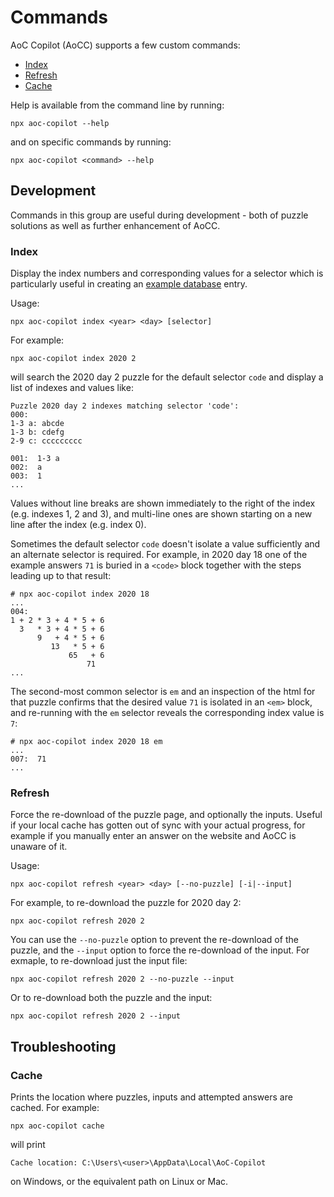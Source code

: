# Commands

AoC Copilot (AoCC) supports a few custom commands:
- [Index](#index)
- [Refresh](#refresh)
- [Cache](#cache)

Help is available from the command line by running:

```shell
npx aoc-copilot --help
```

and on specific commands by running:

```shell
npx aoc-copilot <command> --help
```

## Development

Commands in this group are useful during development - both of puzzle solutions as well as further enhancement of AoCC.

<a id="index"></a>
### Index

Display the index numbers and corresponding values for a selector which is particularly useful in creating an [example database](../egdb/README.md) entry.

Usage:

```shell
npx aoc-copilot index <year> <day> [selector]
```

For example:

```shell
npx aoc-copilot index 2020 2
```

will search the 2020 day 2 puzzle for the default selector `code` and display a list of indexes and values like:

```shell
Puzzle 2020 day 2 indexes matching selector 'code':
000:  
1-3 a: abcde    
1-3 b: cdefg    
2-9 c: ccccccccc

001:  1-3 a
002:  a    
003:  1    
...
```

Values without line breaks are shown immediately to the right of the index (e.g. indexes 1, 2 and 3), and multi-line ones are shown starting on a new line after the index (e.g. index 0).

Sometimes the default selector `code` doesn't isolate a value sufficiently and an alternate selector is required.  For example, in 2020 day 18 one of the example answers `71` is buried in a `<code>` block together with the steps leading up to that result:

```shell
# npx aoc-copilot index 2020 18
...
004: 
1 + 2 * 3 + 4 * 5 + 6
  3   * 3 + 4 * 5 + 6
      9   + 4 * 5 + 6
         13   * 5 + 6
             65   + 6
                 71
...
```

The second-most common selector is `em` and an inspection of the html for that puzzle confirms that the desired value `71` is isolated in an `<em>` block, and re-running with the `em` selector reveals the corresponding index value is `7`:

```shell
# npx aoc-copilot index 2020 18 em
...
007:  71
...
```

<a id="refresh"></a>
### Refresh

Force the re-download of the puzzle page, and optionally the inputs.  Useful if your local cache has gotten out of sync with your actual progress, for example if you manually enter an answer on the website and AoCC is unaware of it.

Usage:

```shell
npx aoc-copilot refresh <year> <day> [--no-puzzle] [-i|--input]
```

For example, to re-download the puzzle for 2020 day 2:

```shell
npx aoc-copilot refresh 2020 2
```

You can use the `--no-puzzle` option to prevent the re-download of the puzzle, and the `--input` option to force the re-download of the input.  For exmaple, to re-download just the input file:

```shell
npx aoc-copilot refresh 2020 2 --no-puzzle --input
```

Or to re-download both the puzzle and the input:
```shell
npx aoc-copilot refresh 2020 2 --input
```

## Troubleshooting

<a id="cache"></a>
### Cache

Prints the location where puzzles, inputs and attempted answers are cached.  For example:

```shell
npx aoc-copilot cache
```

will print

```shell
Cache location: C:\Users\<user>\AppData\Local\AoC-Copilot
```

on Windows, or the equivalent path on Linux or Mac.